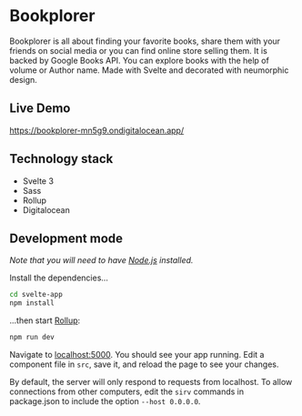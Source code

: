 # Bookplorer

Bookplorer is all about finding your favorite books, share them with your friends on social media or you can find online store selling them. It is backed by Google Books API. You can explore books with the help of volume or Author name. Made with Svelte and decorated with neumorphic design.

## Live Demo

https://bookplorer-mn5g9.ondigitalocean.app/

## Technology stack

- Svelte 3
- Sass
- Rollup
- Digitalocean

## Development mode

*Note that you will need to have [Node.js](https://nodejs.org) installed.*

Install the dependencies...

```bash
cd svelte-app
npm install
```

...then start [Rollup](https://rollupjs.org):

```bash
npm run dev
```

Navigate to [localhost:5000](http://localhost:5000). You should see your app running. Edit a component file in `src`, save it, and reload the page to see your changes.

By default, the server will only respond to requests from localhost. To allow connections from other computers, edit the `sirv` commands in package.json to include the option `--host 0.0.0.0`.
